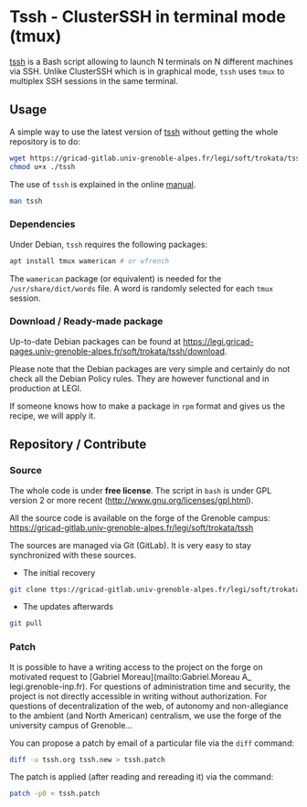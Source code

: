 # Tssh - ClusterSSH in terminal mode (tmux)

[tssh](https://gricad-gitlab.univ-grenoble-alpes.fr/legi/soft/trokata/tssh)
is a Bash script allowing to launch N terminals on N different machines via SSH.
Unlike ClusterSSH which is in graphical mode,
```tssh``` uses ```tmux``` to multiplex SSH sessions in the same terminal.

## Usage

A simple way to use the latest version of
[tssh]([https://gricad-gitlab.univ-grenoble-alpes.fr/legi/soft/trokata/tssh/-/raw/master/tssh?inline=false)
without getting the whole repository is to do:
```bash
wget https://gricad-gitlab.univ-grenoble-alpes.fr/legi/soft/trokata/tssh/-/raw/master/tssh?inline=false -O tssh
chmod u+x ./tssh
```

The use of ```tssh``` is explained in the online
[manual](https://legi.gricad-pages.univ-grenoble-alpes.fr/soft/trokata/tssh/).
```bash
man tssh
```

### Dependencies

Under Debian, ```tssh``` requires the following packages:
```bash
apt install tmux wamerican # or wfrench
```
The ```wamerican``` package (or equivalent) is needed for the ```/usr/share/dict/words``` file.
A word is randomly selected for each ```tmux``` session.

### Download / Ready-made package

Up-to-date Debian packages can be found at https://legi.gricad-pages.univ-grenoble-alpes.fr/soft/trokata/tssh/download.

Please note that the Debian packages are very simple and certainly do not check all the Debian Policy rules.
They are however functional and in production at LEGI.

If someone knows how to make a package in ```rpm``` format
and gives us the recipe, we will apply it.

## Repository / Contribute

### Source

The whole code is under **free license**.
The script in ```bash``` is under GPL version 2 or more recent (http://www.gnu.org/licenses/gpl.html).

All the source code is available on the forge of the Grenoble campus:
https://gricad-gitlab.univ-grenoble-alpes.fr/legi/soft/trokata/tssh

The sources are managed via Git (GitLab).
It is very easy to stay synchronized with these sources.

 * The initial recovery

```bash
git clone ttps://gricad-gitlab.univ-grenoble-alpes.fr/legi/soft/trokata/tssh
```
 * The updates afterwards
```bash
git pull
```

### Patch

It is possible to have a writing access to the project on the forge
on motivated request to [Gabriel Moreau](mailto:Gabriel.Moreau A_ legi.grenoble-inp.fr).
For questions of administration time and security,
the project is not directly accessible in writing without authorization.
For questions of decentralization of the web, of autonomy
and non-allegiance to the ambient (and North American) centralism,
we use the forge of the university campus of Grenoble...

You can propose a patch by email of a particular file via the ```diff``` command:
```bash
diff -u tssh.org tssh.new > tssh.patch
```
The patch is applied (after reading and rereading it) via the command:
```bash
patch -p0 < tssh.patch
```
